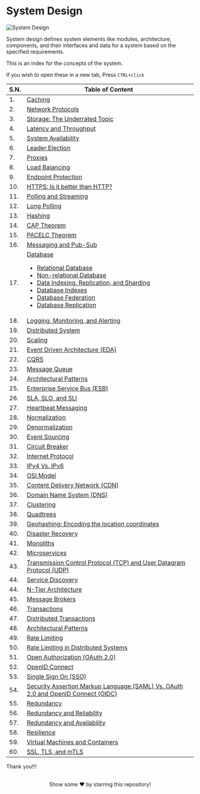 # System Design

![System Design](https://github.com/pragyaasapkota/Portfolio/raw/master/Images/System%20Design%20Concepts.jpg)

System design defines system elements like modules, architecture, components, and their interfaces and data for a system based on the specified requirements.

This is an index for the concepts of the system.

If you wish to open these in a new tab, Press `CTRL+click`

<table>
<thead>
<tr>
<th>S.N.</th>
<th> Table of Content </th>
</tr>
</thead>
<tbody>
<tr>
<td> 1.</td>
<td> 
<a href="https://github.com/pragyaasapkota/System-Design-Concepts/tree/master/Caching"> Caching </a> 
</td>
</tr>
<tr>
<td> 2.</td>
<td>
<a href="https://github.com/pragyaasapkota/System-Design-Concepts/tree/master/Network%20Protocols"> Network Protocols </a>
</td>
</tr>
<tr>
<td> 3.</td>
<td>
<a href="https://github.com/pragyaasapkota/System-Design-Concepts/tree/master/Storage"> Storage: The Underrated Topic </a>
</td>
</tr>
<tr>
<td> 4.</td>
<td>
<a href="https://github.com/pragyaasapkota/System-Design-Concepts/tree/master/Latency%20and%20Throughput"> Latency and Throughput </a>
</td>
</tr>
<tr>
<td> 5.</td>
<td>
<a href="https://github.com/pragyaasapkota/System-Design-Concepts/tree/master/System%20Availabilty"> System Availability </a>
</td>
</tr>
<tr>
<td> 6.</td>
<td>
<a href="https://github.com/pragyaasapkota/System-Design-Concepts/tree/master/Leader%20Election"> Leader Election </a>
</td>
</tr>
<tr>
<td> 7.</td>
<td>
<a href="https://github.com/pragyaasapkota/System-Design-Concepts/tree/master/Proxies"> Proxies </a>
</td>
</tr>
<tr>
<td> 8.</td>
<td>
<a href="https://github.com/pragyaasapkota/System-Design-Concepts/tree/master/Load%20Balancing"> Load Balancing </a>
</td>
</tr>
<tr>
<td> 9.</td>
<td>
<a href="https://github.com/pragyaasapkota/System-Design-Concepts/tree/master/Endpoint%20Protection"> Endpoint Protection </a>
</td>
</tr>
<tr>
<td> 10. </td>
<td>
<a href="https://github.com/pragyaasapkota/System-Design-Concepts/tree/master/HTTPS"> HTTPS: Is it better than HTTP? </a>
</td>
</tr>
<tr>
<td> 11.</td>
<td>
<a href="https://github.com/pragyaasapkota/System-Design-Concepts/tree/master/Polling%20and%20Streaming"> Polling and Streaming </a>
</td>
</tr>
<tr>
<td> 12. </td>
<td>
<a href="https://github.com/pragyaasapkota/System-Design-Concepts/tree/master/Long%20Polling"> Long Polling </a>
</td>
</tr>
<tr>
<td> 13.</td>
<td>
<a href="https://github.com/pragyaasapkota/System-Design-Concepts/tree/master/Hashing"> Hashing </a>
</td>
</tr>
<tr>
<td> 14. </td>
<td>
<a href="https://github.com/pragyaasapkota/System-Design-Concepts/tree/master/CAP%20Theorem"> CAP Theorem </a>
</td>
</tr>
<tr>
<td> 15. </td>
<td>
<a href="https://github.com/pragyaasapkota/System-Design-Concepts/tree/master/PACELC%20Theorem"> PACELC Theorem </a>
</td>
</tr>
<tr>
<td> 16.</td>
<td>
<a href="https://github.com/pragyaasapkota/System-Design-Concepts/tree/master/Messaging%20and%20Pub-Sub"> Messaging and Pub-Sub </a>
</td>
</tr>
<tr>
<td> 17.</td>
<td>
    <a href="https://github.com/pragyaasapkota/System-Design-Concepts/tree/master/Databases"> Database
        <ul>
            <li>
                <a href="https://github.com/pragyaasapkota/System-Design-Concepts/tree/master/Databases/Relational%20Database"> Relational Database </a>
            </li>
            <li>
                <a href="https://github.com/pragyaasapkota/System-Design-Concepts/tree/master/Databases/Non-relational-Database"> Non-relational Database </a>
            </li>
            <li>
                <a href="https://github.com/pragyaasapkota/System-Design-Concepts/tree/master/Databases/Data%20Indexing%2C%20Replication%2C%20and%20Sharding"> Data Indexing, Replication, and Sharding </a>
            </li>
            <li>
                <a href="https://github.com/pragyaasapkota/System-Design-Concepts/tree/master/Databases/Database%20Indexes"> Database Indexes </a>
            </li>
            <li>
                <a href="https://github.com/pragyaasapkota/System-Design-Concepts/tree/master/Databases/Database%20Federation"> Database Federation </a>
            </li>
            <li>
                <a href="https://github.com/pragyaasapkota/System-Design-Concepts/tree/master/Databases/Database%20Replication"> Database Replication </a>
            </li>
        </ul>
    </a>
</td>
</tr>
<tr>
<td> 18. </td>
<td>
<a href="https://github.com/pragyaasapkota/System-Design-Concepts/tree/master/Logging,%20Monitoring,%20and%20Alerting"> Logging, Monitoring, and Alerting </a>
</td>
</tr>
<tr>
<td> 19. </td>
<td>
<a href="https://github.com/pragyaasapkota/System-Design-Concepts/tree/master/Distributed%20System"> Distributed System </a>
</td>
</tr>
<tr>
<td> 20. </td>
<td>
<a href="https://github.com/pragyaasapkota/System-Design-Concepts/tree/master/Scaling"> Scaling </a>
</td>
</tr>
<tr>
<td> 21. </td>
<td>
<a href="https://github.com/pragyaasapkota/System-Design-Concepts/tree/master/Event%20Driven%20Architecture"> Event Driven Architecture (EDA) </a>
</td>
</tr>
<tr>
<td> 22. </td>
<td>
<a href="https://github.com/pragyaasapkota/System-Design-Concepts/tree/master/CQRS"> CQRS </a>
</td>
</tr>
<tr>
<td> 23. </td>
<td>
<a href="https://github.com/pragyaasapkota/System-Design-Concepts/tree/master/Message%20Queue"> Message Queue </a>
</td>
</tr>
<tr>
<td> 24. </td>
<td>
<a href="https://github.com/pragyaasapkota/System-Design-Concepts/tree/master/Architectural%20patterns"> Architectural Patterns </a>
</td>
</tr>
<tr>
<td> 25. </td>
<td>
<a href="https://github.com/pragyaasapkota/System-Design-Concepts/tree/master/Enterprise%20Service%20Bus%20(ESB)"> Enterprise Service Bus (ESB) </a>
</td>
</tr>
<tr>
<td> 26. </td>
<td>
<a href="https://github.com/pragyaasapkota/System-Design-Concepts/tree/master/SLA%2C%20SLO%2C%20and%20SLI"> SLA, SLO, and SLI </a>
</td>
</tr>
<tr>
<td> 27. </td>
<td>
<a href="https://github.com/pragyaasapkota/System-Design-Concepts/tree/master/Heartbeat%20Messaging"> Heartbeat Messaging </a>
</td>
</tr>
<tr>
<td> 28. </td>
<td>
<a href="https://github.com/pragyaasapkota/System-Design-Concepts/tree/master/Normalization"> Normalization </a>
</td>
</tr>
<tr>
<td> 29. </td>
<td>
<a href="https://github.com/pragyaasapkota/System-Design-Concepts/tree/master/Denormalization"> Denormalization </a>
</td>
</tr>
<tr>
<td> 30. </td>
<td>
<a href="https://github.com/pragyaasapkota/System-Design-Concepts/tree/master/Event%20Sourcing"> Event Sourcing </a>
</td>
</tr>
<tr>
<td> 31. </td>
<td>
<a href="https://github.com/pragyaasapkota/System-Design-Concepts/tree/master/Circuit%20Breaker"> Circuit Breaker </a>
</td>
</tr>
<tr>
<td> 32. </td>
<td>
<a href="https://github.com/pragyaasapkota/System-Design-Concepts/tree/master/Internet%20Protocol"> Internet Protocol </a>
</td>
</tr>
<tr>
<td> 33. </td>
<td>
<a href="https://github.com/pragyaasapkota/System-Design-Concepts/tree/master/IPv4%20Vs.%20IPv6"> IPv4 Vs. IPv6 </a>
</td>
</tr>
<tr>
<td> 34. </td>
<td>
<a href="https://github.com/pragyaasapkota/System-Design-Concepts/tree/master/OSI%20Model"> OSI Model </a>
</td>
</tr>
<tr>
<td> 35. </td>
<td>
<a href="https://github.com/pragyaasapkota/System-Design-Concepts/tree/master/Content%20Delivery%20Network%20(CDN)"> Content Delivery Network (CDN) </a>
</td>
</tr>
<tr>
<td> 36. </td>
<td>
<a href="https://github.com/pragyaasapkota/System-Design-Concepts/tree/master/Domain%20Name%20System%20(DNS)"> Domain Name System (DNS) </a>
</td>
</tr>
<tr>
<td> 37. </td>
<td>
<a href="https://github.com/pragyaasapkota/System-Design-Concepts/tree/master/Clustering"> Clustering </a>
</td>
</tr>
<tr>
<td> 38. </td>
<td>
<a href="https://github.com/pragyaasapkota/System-Design-Concepts/tree/master/Quadtrees"> Quadtrees </a>
</td>
</tr>
<tr>
<td> 39. </td>
<td>
<a href="https://github.com/pragyaasapkota/System-Design-Concepts/tree/master/Geohashing"> Geohashing: Encoding the location coordinates </a>
</td>
</tr>
<tr>
<td> 40. </td>
<td>
<a href="https://github.com/pragyaasapkota/System-Design-Concepts/tree/master/Disaster%20Recovery"> Disaster Recovery </a>
</td>
</tr>
<tr>
<td> 41. </td>
<td>
<a href="https://github.com/pragyaasapkota/System-Design-Concepts/tree/master/Monoliths"> Monoliths </a>
</td>
</tr>
<tr>
<td> 42. </td>
<td>
<a href="https://github.com/pragyaasapkota/System-Design-Concepts/tree/master/Microservices"> Microservices </a>
</td>
</tr>
<tr>
<td> 43. </td>
<td>
<a href="https://github.com/pragyaasapkota/System-Design-Concepts/tree/master/Transmission%20Control%20Protocol%20(TCP)%20and%20User%20Datagram%20Protocol%20(UDP)"> Transmission Control Protocol (TCP) and User Datagram Protocol (UDP) </a>
</td>
</tr>
<tr>
<td> 44. </td>
<td>
<a href="https://github.com/pragyaasapkota/System-Design-Concepts/tree/master/Service%20Discovery"> Service Discovery </a>
</td>
</tr>
<tr>
<td> 44. </td>
<td>
<a href="https://github.com/pragyaasapkota/System-Design-Concepts/tree/master/N-Tier%20Architecture"> N-Tier Architecture </a>
</td>
</tr>
<tr>
<td> 45. </td>
<td>
<a href="https://github.com/pragyaasapkota/System-Design-Concepts/tree/master/Message%20Brokers"> Message Brokers </a>
</td>
</tr>
<tr>
<td> 46. </td>
<td>
<a href="https://github.com/pragyaasapkota/System-Design-Concepts/tree/master/Transactions"> Transactions </a>
</td>
</tr>
<tr>
<td> 47. </td>
<td>
<a href="https://github.com/pragyaasapkota/System-Design-Concepts/tree/master/Distributed%20Transactions"> Distributed Transactions </a>
</td>
</tr>
<tr>
<td> 48. </td>
<td>
<a href="https://github.com/pragyaasapkota/System-Design-Concepts/tree/master/Architectural%20patterns"> Architectural Patterns </a>
</td>
</tr>
<tr>
<td> 49. </td>
<td>
<a href="https://github.com/pragyaasapkota/System-Design-Concepts/tree/master/Rate%20Limiting"> Rate Limiting </a>
</td>
</tr>
<tr>
<td> 50. </td>
<td>
<a href="https://github.com/pragyaasapkota/System-Design-Concepts/tree/master/Rate%20Limiting%20in%20Distributed%20Systems"> Rate Limiting in Distributed Systems </a>
</td>
</tr>
<tr>
<td> 51. </td>
<td>
<a href="https://github.com/pragyaasapkota/System-Design-Concepts/tree/master/Open%20Authorization%20(OAuth%202.0)"> Open Authorization (OAuth 2.0) </a>
</td>
</tr>
<tr>
<td> 52. </td>
<td>
<a href="https://github.com/pragyaasapkota/System-Design-Concepts/tree/master/OpenID%20Connect"> OpenID Connect </a>
</td>
</tr>
<tr>
<td> 53. </td>
<td>
<a href="https://github.com/pragyaasapkota/System-Design-Concepts/tree/master/Single%20Sign%20On%20(SSO)"> Single Sign On (SSO) </a>
</td>
</tr>
<tr>
<td> 54. </td>
<td>
<a href="https://github.com/pragyaasapkota/System-Design-Concepts/tree/master/SAML%20Vs.%20OAuth%202.0%20and%20OpenID%20Connect"> Security Assertion Markup Language (SAML) Vs. OAuth 2.0 and OpenID Connect (OIDC) </a>
</td>
</tr>
<tr>
<td> 55. </td>
<td>
<a href="https://github.com/pragyaasapkota/System-Design-Concepts/tree/master/Redundancy"> Redundancy </a>
</td>
</tr>
<tr>
<td> 56. </td>
<td>
<a href="https://github.com/pragyaasapkota/System-Design-Concepts/tree/master/Redundancy%20and%20Reliability"> Redundancy and Reliability </a>
</td>
</tr>
<tr>
<td> 57. </td>
<td>
<a href="https://github.com/pragyaasapkota/System-Design-Concepts/tree/master/Redundancy%20and%20Availability"> Redundancy and Availability </a>
</td>
</tr>
<tr>
<td> 58. </td>
<td>
<a href="https://github.com/pragyaasapkota/System-Design-Concepts/tree/master/Resilience"> Resilience </a>
</td>
</tr>
<tr>
<td> 59. </td>
<td>
<a href="https://github.com/pragyaasapkota/System-Design-Concepts/tree/master/Virtual%20Machines%20and%20Containers"> Virtual Machines and Containers </a>
</td>
</tr>
<tr>
<td> 60. </td>
<td>
<a href="https://github.com/pragyaasapkota/System-Design-Concepts/tree/master/SSL,%20TLS,%20and%20mTLS"> SSL, TLS, and mTLS </a>
</td>
</tr>
</tbody>
</table>

Thank you!!!

<br>
<div align="center">
Show some ❤️ by starring this repository!
</div>
